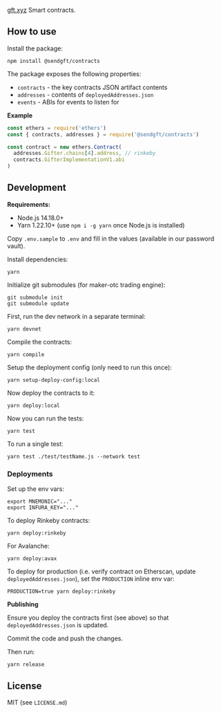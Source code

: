 [gft.xyz](https://gft.xyz) Smart contracts.

## How to use

Install the package:

```
npm install @sendgft/contracts
```

The package exposes the following properties:

* `contracts` - the key contracts JSON artifact contents 
* `addresses` - contents of `deployedAddresses.json`
* `events` - ABIs for events to listen for

**Example**

```js
const ethers = require('ethers')
const { contracts, addresses } = require('@sendgft/contracts')

const contract = new ethers.Contract(
  addresses.Gifter.chains[4].address, // rinkeby
  contracts.GifterImplementationV1.abi
)
```

## Development

**Requirements:**

* Node.js 14.18.0+
* Yarn 1.22.10+ (use `npm i -g yarn` once Node.js is installed)

Copy `.env.sample` to `.env` and fill in the values (available in our password vault).

Install dependencies:

```shell
yarn
```

Initialize git submodules (for maker-otc trading engine):

```shell
git submodule init
git submodule update
```

First, run the dev network in a separate terminal:

```shell
yarn devnet
```

Compile the contracts:

```shell
yarn compile
```

Setup the deployment config (only need to run this once):

```shell
yarn setup-deploy-config:local
```


Now deploy the contracts to it:

```shell
yarn deploy:local
```

Now you can run the tests:

```shell
yarn test
```

To run a single test:

```shell
yarn test ./test/testName.js --network test
```

### Deployments

Set up the env vars:

```shell
export MNEMONIC="..."
export INFURA_KEY="..."
```

To deploy Rinkeby contracts:

```shell
yarn deploy:rinkeby
```

For Avalanche:

```shell
yarn deploy:avax
```

To deploy for production (i.e. verify contract on Etherscan, update `deployedAddresses.json`), set the `PRODUCTION` inline env var:

```shell
PRODUCTION=true yarn deploy:rinkeby
```

**Publishing**

Ensure you deploy the contracts first (see above) so that `deployedAddresses.json` is updated.

Commit the code and push the changes.

Then run:

```shell
yarn release
```

## License

MIT (see `LICENSE.md`)
